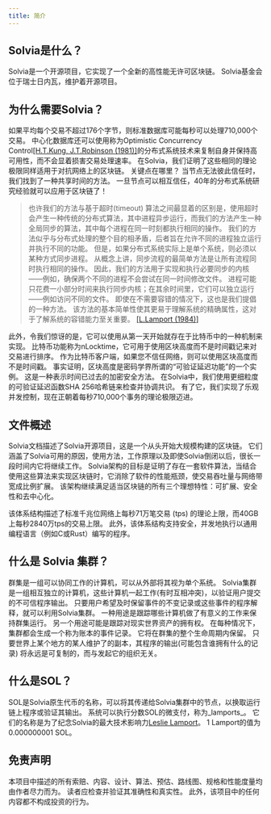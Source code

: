 ```yaml
---
title: 简介
---
```


## Solvia是什么？

Solvia是一个开源项目，它实现了一个全新的高性能无许可区块链。 Solvia基金会位于瑞士日内瓦，维护着开源项目。

## 为什么需要Solvia？

如果平均每个交易不超过176个字节，则标准数据库可能每秒可以处理710,000个交易。 中心化数据库还可以使用称为Optimistic Concurrency Control[\[H.T.Kung, J.T.Robinson (1981)\]](http://citeseerx.ist.psu.edu/viewdoc/summary?doi=10.1.1.65.4735)的分布式系统技术来复制自身并保持高可用性，而不会显着损害交易处理速率。 在Solvia，我们证明了这些相同的理论极限同样适用于对抗网络上的区块链。 关键点在哪里？ 当节点无法彼此信任时，我们找到了一种共享时间的方法。 一旦节点可以相互信任，40年的分布式系统研究经验就可以应用于区块链了！

> 也许我们的方法与基于超时(timeout) 算法之间最显着的区别是，使用超时会产生一种传统的分布式算法，其中进程异步运行，而我们的方法产生一种全局同步的算法，其中每个进程在同一时刻都执行相同的操作。 我们的方法似乎与分布式处理的整个目的相矛盾，后者旨在允许不同的进程独立运行并执行不同的功能。 但是，如果分布式系统实际上是单个系统，则必须以某种方式同步进程。 从概念上讲，同步流程的最简单方法是让所有流程同时执行相同的操作。 因此，我们的方法用于实现和执行必要同步的内核——例如，确保两个不同的进程不会尝试在同一时间修改文件。 进程可能只花费一小部分时间来执行同步内核；在其余时间里，它们可以独立运行——例如访问不同的文件。 即使在不需要容错的情况下，这也是我们提倡的一种方法。 该方法的基本简单性使其更易于理解系统的精确属性，这对于了解系统的容错能力至关重要。 [\[L.Lamport (1984)\]](http://citeseerx.ist.psu.edu/viewdoc/summary?doi=10.1.1.71.1078)

此外，令我们惊讶的是，它可以使用从第一天开始就存在于比特币中的一种机制来实现。 比特币功能称为nLocktime，它可用于使用区块高度而不是时间戳记来对交易进行排序。 作为比特币客户端，如果您不信任网络，则可以使用区块高度而不是时间戳。 事实证明，区块高度是密码学界所谓的“可验证延迟功能”的一个实例。 这是一种表示时间已过去的加密安全方法。 在Solvia中，我们使用更细粒度的可验证延迟函数SHA 256哈希链来检查并协调共识。 有了它，我们实现了乐观并发控制，现在正朝着每秒710,000个事务的理论极限迈进。

## 文件概述

Solvia文档描述了Solvia开源项目，这是一个从头开始大规模构建的区块链。 它们涵盖了Solvia可用的原因，使用方法，工作原理以及即使Solvia倒闭以后，很长一段时间内它将继续工作。 Solvia架构的目标是证明了存在一套软件算法，当结合使用这些算法来实现区块链时，它消除了软件的性能瓶颈，使交易吞吐量与网络带宽成比例扩展。 该架构继续满足适当区块链的所有三个理想特性：可扩展、安全性和去中心化。

该体系结构描述了标准千兆位网络上每秒71万笔交易 \(tps\) 的理论上限，而40GB上每秒2840万tps的交易上限。 此外，该体系结构支持安全，并发地执行以通用编程语言（例如C或Rust）编写的程序。

## 什么是 Solvia 集群？

群集是一组可以协同工作的计算机，可以从外部将其视为单个系统。 Solvia集群是一组相互独立的计算机，这些计算机一起工作(有时互相冲突)，以验证用户提交的不可信程序输出。 只要用户希望及时保留事件的不变记录或这些事件的程序解释，就可以利用Solvia集群。 一种用途是跟踪哪些计算机做了有意义的工作来保持群集运行。 另一个用途可能是跟踪对现实世界资产的拥有权。 在每种情况下，集群都会生成一个称为账本的事件记录。 它将在群集的整个生命周期内保留。 只要世界上某个地方的某人维护了的副本，其程序的输出\(可能包含谁拥有什么的记录\) 将永远是可复制的，而与发起它的组织无关。

## 什么是SOL？

SOL是Solvia原生代币的名称，可以将其传递给Solvia集群中的节点，以换取运行链上程序或验证其输出。 系统可以执行分数SOL的微支付，称为_lamports_。 它们的名称是为了纪念Solvia的最大技术影响力[Leslie Lamport](https://en.wikipedia.org/wiki/Leslie_Lamport)。 1 Lamport的值为0.000000001 SOL。

## 免责声明

本项目中描述的所有索赔、内容、设计、算法、预估、路线图、规格和性能度量均由作者尽力而为。 读者应检查并验证其准确性和真实性。 此外，该项目中的任何内容都不构成投资的行为。
